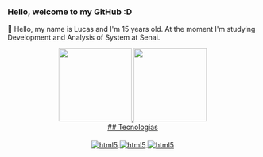 ### Hello, welcome to my GitHub :D

🥝 Hello, my name is Lucas and I'm 15 years old. At the moment I'm studying Development and Analysis of System at Senai.

<div align="center">
    <a href="https://github.com/htklucas">
  <img height="147" src="https://github-readme-stats.vercel.app/api?username=htklucas&show_icons=true&theme=tokyonight&include_all_commits=true&count_private=true"/>
  <img height="147" src="https://github-readme-stats.vercel.app/api/top-langs/?username=htklucas&layout=compact&langs_count=7&theme=tokyonight"/>
</div>

<div align="center">
## Tecnologias 
</div>

<div align="center" style="display: inline_block;"><br/>
  <img align="center" alt="html5" src="https://img.shields.io/badge/HTML-239120?style=for-the-badge&logo=html5&logoColor=white"/>
  <img align="center" alt="html5" src="https://img.shields.io/badge/CSS-239120?&style=for-the-badge&logo=css3&logoColor=white"/>
  <img align="center" alt="html5" src="https://img.shields.io/badge/JavaScript-F7DF1E?style=for-the-badge&logo=javascript&logoColor=black"/>
</div>


